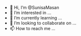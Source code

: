 - 👋 Hi, I’m @SunisaMasan
- 👀 I’m interested in ...
- 🌱 I’m currently learning ...
- 💞️ I’m looking to collaborate on ...
- 📫 How to reach me ...

<!---
SunisaMasan/SunisaMasan is a ✨ special ✨ repository because its `README.md` (this file) appears on your GitHub profile.
You can click the Preview link to take a look at your changes.
--->
